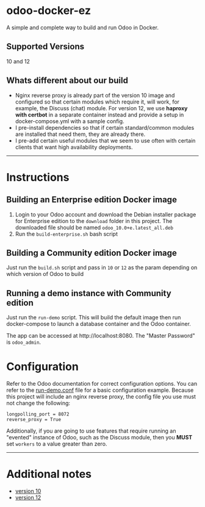 # odoo-docker-ez

A simple and complete way to build and run Odoo in Docker.

## Supported Versions

 10 and 12

## Whats different about our build

 - Nginx reverse proxy is already part of the version 10 image and configured so that certain modules which require it, will work, for example, the Discuss (chat) module. For version 12, we 
 use **haproxy with certbot** in a separate container instead and provide a setup in docker-compose.yml with a sample config.
 - I pre-install dependencies so that if certain standard/common modules are installed that need them, they are already there.
 - I pre-add certain useful modules that we seem to use often with certain clients that want high availability deployments.

<hr>

# Instructions

## Building an Enterprise edition Docker image

 1. Login to your Odoo account and download the Debian installer package for Enterprise edition to the `download` folder in this project. The downloaded file should be named `odoo_10.0+e.latest_all.deb`
 1. Run the `build-enterprise.sh` bash script

## Building a Community edition Docker image

Just run the `build.sh` script and pass in `10` or `12` as the param depending on which version of Odoo to build 
 
## Running a demo instance with Community edition

Just run the `run-demo` script. This will build the default image then run docker-compose to launch a database container and the Odoo container.

The app can be accessed at http://localhost:8080. The "Master Password" is `odoo_admin`.

# Configuration

Refer to the Odoo documentation for correct configuration options. You can refer to the [run-demo.conf](10/run-demo.conf) file for a basic configuration example. Because this project will include an nginx reverse proxy, the config file you use must not change the following:

	longpolling_port = 8072
    reverse_proxy = True

Additionally, if you are going to use features that require running an "evented" instance of Odoo, such as the Discuss module, then you **MUST** set `workers` to a value greater than zero.


<hr>

# Additional notes

 - [version 10](./10/README.md)
 - [version 12](./12/README.md)